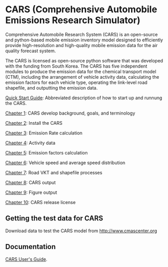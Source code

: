 # CARS (Comprehensive Automobile Emissions Research Simulator)
Comprehensive Automobile Research System (CARS) is an open-source and python-based mobile emission inventory model designed to efficiently provide high-resolution and high-quality mobile emission data for the air quality forecast system.

The CARS is licensed as open-source python software that was developed with the funding from South Korea. The CARS has five independent modules to produce the emission data for the chemical transport model (CTM), including the arrangement of vehicle activity data, calculating the emission factors for each vehicle type, operating the link-level road shapefile, and outputting the emission data.

[Quick Start Guide](https://github.com/CMASCenter/CARS/blob/master/docs/User_Manual/Quick_Start.md): Abbreviated description of how to start up and runnung the CARS.

[Chapter 1](https://github.com/CMASCenter/CARS/blob/master/docs/User_Manual/CARS_ch1_introduction.md): CARS develop background, goals, and terminology

[Chapter 2](https://github.com/CMASCenter/CARS/blob/master/docs/User_Manual/CARS_ch2_installation.md): Install the CARS

[Chapter 3](https://github.com/CMASCenter/CARS/blob/master/docs/User_Manual/CARS_ch3_The_CARS_modules_and_configuration.md): Emission Rate calculation

[Chapter 4](https://github.com/CMASCenter/CARS/blob/master/docs/User_Manual/CARS_ch4_emission_rate_calculation.md): Activity data

[Chapter 5](https://github.com/CMASCenter/CARS/blob/master/docs/User_Manual/CARS_ch5_emission_factor.md): Emission factors calculation

[Chapter 6](https://github.com/CMASCenter/CARS/blob/master/docs/User_Manual/CARS_ch6_vehicle_speed.md): Vehicle speed and average speed distribution

[Chapter 7](https://github.com/CMASCenter/CARS/blob/master/docs/User_Manual/CARS_ch7_shapfile_roadVKT.md): Road VKT and shapefile processes

[Chapter 8](https://github.com/CMASCenter/CARS/blob/master/docs/User_Manual/CARS_ch8_calculate_district_emission.md): CARS output

[Chapter 9](https://github.com/CMASCenter/CARS/blob/master/docs/User_Manual/CARS_ch9_CARS_output_process.md): Figure output

[Chapter 10](https://github.com/CMASCenter/CARS/blob/master/docs/User_Manual/CARS_ch10_Plot_figures.md): CARS release license


## Getting the test data for CARS
Download data to test the CARS model from http://www.cmascenter.org

## Documentation
[CARS User's Guide](https://github.com/CMASCenter/CARS/tree/master/docs/User_Manual).
